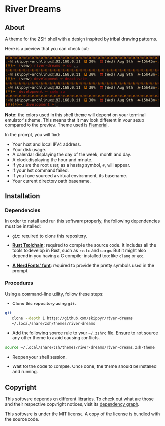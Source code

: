 # River Dreams

## About

A theme for the ZSH shell with a design inspired by tribal drawing patterns.

Here is a preview that you can check out:

![](preview.png)


**Note:** the colors used in this shell theme will depend on your terminal
emulator's theme. This means that it may look different in your setup compared
to the preview. Theme used is [Flamerial](https://github.com/skippyr/flamerial).

In the prompt, you will find:

-	Your host and local IPV4 address.
-	Your disk usage.
-	A calendar displaying the day of the week, month and day.
-	A clock displaying the hour and minute.
-	If you are the root user, as a hastag symbol, `#`, will appear.
-	If your last command failed.
-	If you have sourced a virtual environment, its basename.
-	Your current directory path basename.

## Installation

### Dependencies

In order to install and run this software properly, the following dependencies
must be installed:

-	**`git`**: required to clone this repository.
-	[**Rust Toolchain**](https://www.rust-lang.org/tools/install): required to
	compile the source code. It includes all the tools to develop in Rust, such
	as `rustc` and `cargo`. But it might also depend in you having a C compiler
	installed too: like `clang` or `gcc`.

-	**[A Nerd Fonts' font](https://www.nerdfonts.com/font-downloads)**: required
	to provide the pretty symbols used in the prompt.

### Procedures

Using a command-line utility, follow these steps:

-	Clone this repository using `git`.

```bash
git                                                                            \
   clone --depth 1 https://github.com/skippyr/river-dreams                     \
   ~/.local/share/zsh/themes/river-dreams
```

-	Add the following source rule to your `~/.zshrc` file. Ensure to not source
	any other theme to avoid causing conflicts.

```bash
source ~/.local/share/zsh/themes/river-dreams/river-dreams.zsh-theme
```

-	Reopen your shell session.

-	Wait for the code to compile. Once done, the theme should be installed and
	running.

## Copyright

This software depends on different libraries. To check out what are those and
their respective copyright notices, visit its [dependency graph](https://github.com/skippyr/river-dreams/network/dependencies).

This software is under the MIT license. A copy of the license is bundled with
the source code.
